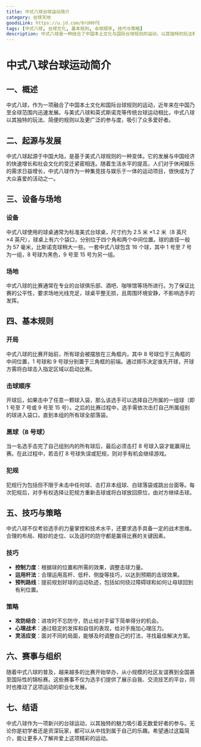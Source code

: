 ```yaml
---
title: 中式八球台球运动简介
category: 台球天地
goodsLink: https://u.jd.com/8rUH9fE
tags: [中式八球, 台球文化, 基本规则, 击球顺序, 技巧与策略]
description: 中式八球是一种结合了中国本土文化与国际台球规则的运动，以其独特的玩法和简便的规则在全球范围内获得广泛欢迎。本文介绍了中式八球的起源、设备与场地要求、基本规则、技巧与策略及其赛事组织情况，展示了这项运动的魅力与活力，适合各类台球爱好者了解和参与。
---
```

# 中式八球台球运动简介

## 一、概述

中式八球，作为一项融合了中国本土文化和国际台球规则的运动，近年来在中国乃至全球范围内迅速发展。与美式八球和英式斯诺克等传统台球运动相比，中式八球以其独特的玩法、简便的规则以及更广泛的参与度，吸引了众多爱好者。

## 二、起源与发展

中式八球起源于中国大陆，是基于美式八球规则的一种变体。它的发展与中国经济的快速增长和社会文化的变迁紧密相连。随着生活水平的提高，人们对于休闲娱乐的需求日益增长，中式八球作为一种集竞技与娱乐于一体的运动项目，很快成为了大众喜爱的活动之一。

## 三、设备与场地

### 设备

中式八球使用的球桌通常为标准美式台球桌，尺寸约为 2.5 米 ×1.2 米（8 英尺 ×4 英尺），球桌上有六个袋口，分别位于四个角和两个中间位置。球的直径一般为 57 毫米，比斯诺克球稍大一些。一套中式八球包含 16 个球，其中 1 号至 7 号为一组，8 号球为黑色，9 号至 15 号为另一组。

### 场地

中式八球的比赛通常在专业的台球俱乐部、酒吧、咖啡馆等场所进行。为了保证比赛的公平性，要求场地光线充足，球桌平整无损，且周围环境安静，不影响选手的发挥。

## 四、基本规则

### 开局

中式八球的比赛开始前，所有球会被摆放在三角框内，其中 8 号球位于三角框的中间位置，1 号球和 9 号球分别置于三角框的前端。通过掷币决定谁先开球，开球方需将白球击入指定区域以启动比赛。

### 击球顺序

开球后，如果击中了任意一颗球入袋，那么该选手可以选择自己所属的一组球（即 1 号至 7 号或 9 号至 15 号）。之后的比赛过程中，选手需依次击打自己所属组别的球进入袋口，直到本组的所有球全部落袋。

### 黑球（8 号球）

当一名选手击完了自己组别内的所有球后，最后必须击打 8 号球入袋才能赢得比赛。在此过程中，若击打 8 号球失误或犯规，则对手有机会继续游戏。

### 犯规

犯规行为包括但不限于未击中任何球、击打非本组球、白球落袋或跳出台面等。每次犯规后，对手有权选择让犯规方重新击球或将白球放回原位，由对方继续击球。

## 五、技巧与策略

中式八球不仅考验选手的力量掌控和技术水平，还要求选手具备一定的战术思维。合理的布局、精妙的走位、以及适时的防守都是赢得比赛的关键因素。

### 技巧

- **控制力度**：根据球的位置和所需的效果，调整击球力量。
- **运用杆法**：合理运用高杆、低杆、侧旋等技巧，以达到预期的击球效果。
- **预判路线**：提前规划好球的运动轨迹，包括如何绕过障碍球和如何让母球回到有利位置。

### 策略

- **攻防结合**：进攻时不忘防守，防止给对手留下简单得分的机会。
- **心理战术**：通过稳定的发挥和自信的表现，给对手施加心理压力。
- **灵活应变**：面对不同的局面，能够及时调整自己的打法，寻找最佳解决方案。

## 六、赛事与组织

随着中式八球的普及，越来越多的比赛开始举办，从小规模的社区友谊赛到全国甚至国际性的锦标赛。这些赛事不仅为选手们提供了展示自我、交流技艺的平台，同时也推动了这项运动的职业化发展。

## 七、结语

中式八球作为一项新兴的台球运动，以其独特的魅力吸引着无数爱好者的参与。无论你是初学者还是资深玩家，都可以从中找到属于自己的乐趣。希望通过这篇简介，能让更多人了解并爱上这项精彩的运动。
